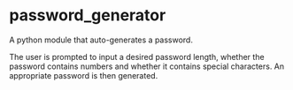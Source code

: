 # password_generator
A python module that auto-generates a password.

The user is prompted to input a desired password length, whether the password contains numbers and whether it contains special characters. An appropriate password is then generated.
